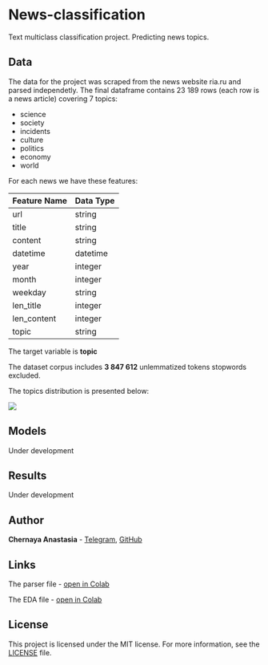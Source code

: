 # News-classification
Text multiclass classification project. Predicting news topics.

## Data
The data for the project was scraped from the news website ria.ru and parsed independetly. 
The final dataframe contains 23 189 rows (each row is a news article) covering 7 topics: 
* science
* society
* incidents
* culture
* politics
* economy
* world

For each news we have these features:

| Feature Name | Data Type          |
| -------------- | --------------------- |
| url                | string                 |
| title              | string                 |
| content         | string                 |
| datetime     | datetime |
| year | integer|
|month | integer|
|weekday | string|
|len_title| integer|
|len_content| integer
|topic | string

The target variable is **topic**

The dataset corpus includes **3 847 612** unlemmatized tokens stopwords excluded. 

The topics distribution is presented below:

![](https://github.com/ChernayaAnastasia/Screenshots/blob/master/topics_distribution.png)

## Models
Under development

## Results
Under development

## Author
**Chernaya Anastasia** - [Telegram](https://t.me/ChernayaAnastasia), [GitHub](https://github.com/ChernayaAnastasia)

## Links
The parser file - [open in Colab](https://drive.google.com/file/d/1Qu79WtTEPSRi6wqVoIlGDHW4uTCHhBaw/view?usp=sharing)

The EDA file - [open in Colab](https://drive.google.com/file/d/12eAvdYh6KLpmcLzMtmHwMlgNTrs4ipBm/view?usp=sharing)

## License
This project is licensed under the MIT license. For more information, see the [LICENSE](https://github.com/ChernayaAnastasia/News-classification/blob/main/LICENSE) file.

